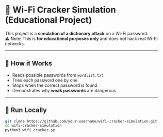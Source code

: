 # 🔐 Wi-Fi Cracker Simulation (Educational Project)

This project is a **simulation of a dictionary attack** on a Wi-Fi password.  
⚠️ Note: This is **for educational purposes only** and does not hack real Wi-Fi networks.

---

## 📌 How it Works
- Reads possible passwords from `wordlist.txt`
- Tries each password one by one
- Stops when the correct password is found
- Demonstrates why **weak passwords** are dangerous

---

## 🚀 Run Locally
```bash
git clone https://github.com/your-username/wifi-cracker-simulation.git
cd wifi-cracker-simulation
python3 wifi_cracker.py
